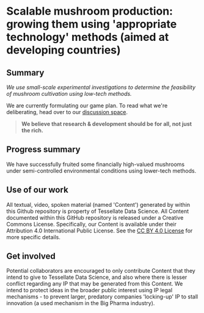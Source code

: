 # Scalable mushroom production: growing them using 'appropriate technology' methods (aimed at developing countries)
## Summary
_We use small-scale experimental investigations to determine the feasibility of mushroom cultivation using low-tech methods._

We are currently formulating our game plan. To read what we're deliberating, head over to our [discussion space](https://www.researchgate.net/post/Mushroom_cultivation_can_we_reduce_water_needed_for_entire_process_while_also_providing_drinking_water_for_billions_of_people).

>**We believe that research & development should be for all, not just the rich.**

## Progress summary
We have successfully fruited some financially high-valued mushrooms under semi-controlled environmental conditions using lower-tech methods. 

## Use of our work
All textual, video, spoken material (named 'Content') generated by within this Github repository is property of Tessellate Data Science. All Content documented within this GitHub repository is released under a Creative Commons License. Specifically, our Content is available under their Attribution 4.0 International Public License. See the [CC BY 4.0 License](https://creativecommons.org/licenses/by/4.0/) for more specific details. 

## Get involved
Potential collaborators are encouraged to only contribute Content that they intend to give to Tessellate Data Science, and also where there is lesser conflict regarding any IP that may be generated from this Content. We intend to protect ideas in the broader public interest using IP legal mechanisms - to prevent larger, predatory companies 'locking-up' IP to stall innovation (a used mechanism in the Big Pharma industry).
